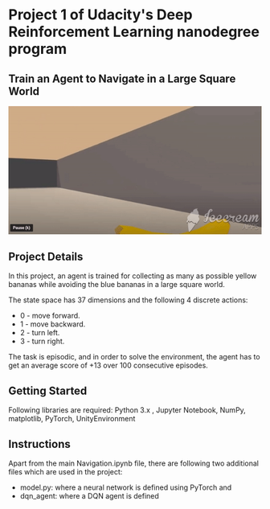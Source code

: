 # Project 1 of Udacity's Deep Reinforcement Learning nanodegree program  

## Train an Agent to Navigate in a Large Square World  

![](navigation_gif.gif)

## Project Details
In this project, an agent is trained for collecting as many as possible yellow bananas while avoiding the blue bananas in a large square world.  

The state space has 37 dimensions and the following 4 discrete actions:

- 0 - move forward.
- 1 - move backward.
- 2 - turn left.
- 3 - turn right.  

The task is episodic, and in order to solve the environment, the agent has to get an average score of +13 over 100 consecutive episodes.

## Getting Started
Following libraries are required:
Python 3.x , Jupyter Notebook, NumPy, matplotlib, PyTorch, UnityEnvironment

## Instructions
Apart from the main Navigation.ipynb file, there are following two additional files which are used in the project:
- model.py: where a neural network is defined using PyTorch and
- dqn_agent: where a DQN agent is defined
